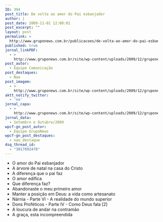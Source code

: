 ```yaml
---
ID: 394
post_title: De volta ao amor do Pai esbanjador
author: |
post_date: 2009-11-01 12:00:01
post_excerpt: ""
layout: post
permalink: >
  http://www.gruponews.com.br/publicacoes/de-volta-ao-amor-do-pai-esbanjador
published: true
jornal_linkPDF:
  - >
    http://www.gruponews.com.br/site/wp-content/uploads/2009/12/gruponews_setembro_outubro_2009_versao_final_site.pdf
post_autor:
  - Equipe Comunicação
post_destaques:
  - Nao
post_imagem:
  - >
    http://www.gruponews.com.br/site/wp-content/uploads/2009/12/gruponews_setembro_outubro_2009_versao_final_grafica_imagem.jpg
aktt_notify_twitter:
  - 'no'
jornal_capa:
  - >
    http://www.gruponews.com.br/site/wp-content/uploads/2009/12/gruponews_setembro_outubro_2009_versao_final_grafica_Page_01.jpg
jornal_data:
  - Setembro e Outubro/2009
wpcf-gn_post_autor:
  - Equipe GrupoNews
wpcf-gn_post_destaques:
  - nao_destaque
dsq_thread_id:
  - "3017692478"
---
```

- O amor do Pai esbanjador
- A árvore de natal na casa do Cristo
- A diferença que o pai faz
- O amor edifica
- Que diferença faz?
- Abandonaste o meu primeiro amor
- Manter a posição em Deus: a vida como artesanato
- Nárnia - Parte VI - A realidade do mundo superior
- Dons Proféticos - Parte IV - Como Deus fala [2]
- A loucura de andar na contramão
- A graça, esta incompreendida